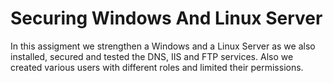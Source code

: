 # Securing Windows And Linux Server
In this assigment we strengthen a Windows and a Linux Server as we also installed, secured and tested the DNS, IIS and FTP services. Also we created various users with different roles and limited their permissions. 
